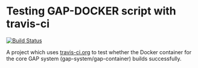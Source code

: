 # Testing GAP-DOCKER script with travis-ci

[![Build Status](https://travis-ci.org/futurecore/parallella-travis-example.svg)](https://travis-ci.org/gap-system/gap)

A project which uses [travis-ci.org](https://travis-ci.org/) to test whether the Docker container for the core GAP system (gap-system/gap-container) builds successfully.
 
